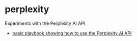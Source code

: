 # perplexity
Experiments with the Perplexity AI API

<ul>
<li><a href="perplexity-playbook.ipynb">basic playbook showing how to use the Perplexity AI API</a></li>
</ul>

